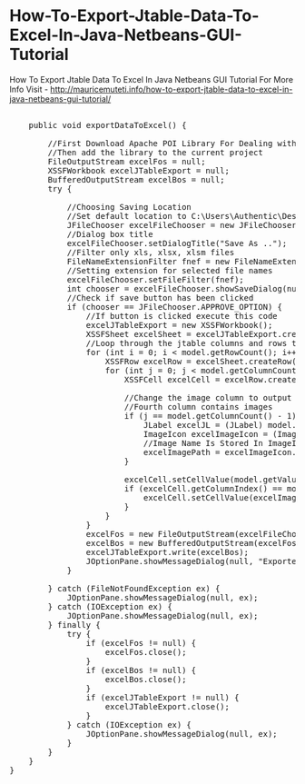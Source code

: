 # How-To-Export-Jtable-Data-To-Excel-In-Java-Netbeans-GUI-Tutorial
How To Export Jtable Data To Excel In Java Netbeans GUI Tutorial
For More Info Visit - http://mauricemuteti.info/how-to-export-jtable-data-to-excel-in-java-netbeans-gui-tutorial/
<pre>

    public void exportDataToExcel() {

        //First Download Apache POI Library For Dealing with excel files.
        //Then add the library to the current project
        FileOutputStream excelFos = null;
        XSSFWorkbook excelJTableExport = null;
        BufferedOutputStream excelBos = null;
        try {

            //Choosing Saving Location
            //Set default location to C:\Users\Authentic\Desktop or your preferred location
            JFileChooser excelFileChooser = new JFileChooser("C:\\Users\\Authentic\\Desktop");
            //Dialog box title
            excelFileChooser.setDialogTitle("Save As ..");
            //Filter only xls, xlsx, xlsm files
            FileNameExtensionFilter fnef = new FileNameExtensionFilter("Files", "xls", "xlsx", "xlsm");
            //Setting extension for selected file names
            excelFileChooser.setFileFilter(fnef);
            int chooser = excelFileChooser.showSaveDialog(null);
            //Check if save button has been clicked
            if (chooser == JFileChooser.APPROVE_OPTION) {
                //If button is clicked execute this code
                excelJTableExport = new XSSFWorkbook();
                XSSFSheet excelSheet = excelJTableExport.createSheet("Jtable Export");
                //Loop through the jtable columns and rows to get its values
                for (int i = 0; i < model.getRowCount(); i++) {
                    XSSFRow excelRow = excelSheet.createRow(i);
                    for (int j = 0; j < model.getColumnCount(); j++) {
                        XSSFCell excelCell = excelRow.createCell(j);

                        //Change the image column to output image path
                        //Fourth column contains images
                        if (j == model.getColumnCount() - 1) {
                            JLabel excelJL = (JLabel) model.getValueAt(i, j);
                            ImageIcon excelImageIcon = (ImageIcon) excelJL.getIcon();
                            //Image Name Is Stored In ImageIcons Description first set it when saving image in the jtable cell and then retrieve it.
                            excelImagePath = excelImageIcon.getDescription();
                        }

                        excelCell.setCellValue(model.getValueAt(i, j).toString());
                        if (excelCell.getColumnIndex() == model.getColumnCount() - 1) {
                            excelCell.setCellValue(excelImagePath);
                        }
                    }
                }
                excelFos = new FileOutputStream(excelFileChooser.getSelectedFile() + ".xlsx");
                excelBos = new BufferedOutputStream(excelFos);
                excelJTableExport.write(excelBos);
                JOptionPane.showMessageDialog(null, "Exported Successfully");
            }

        } catch (FileNotFoundException ex) {
            JOptionPane.showMessageDialog(null, ex);
        } catch (IOException ex) {
            JOptionPane.showMessageDialog(null, ex);
        } finally {
            try {
                if (excelFos != null) {
                    excelFos.close();
                }
                if (excelBos != null) {
                    excelBos.close();
                }
                if (excelJTableExport != null) {
                    excelJTableExport.close();
                }
            } catch (IOException ex) {
                JOptionPane.showMessageDialog(null, ex);
            }
        }
    } 
}

</pre>
